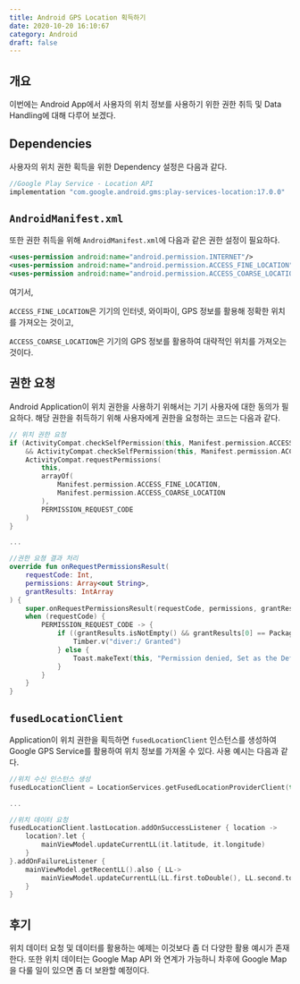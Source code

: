 ```yaml
---
title: Android GPS Location 획득하기
date: 2020-10-20 16:10:67
category: Android
draft: false
---
```


## 개요

이번에는 Android App에서 사용자의 위치 정보를 사용하기 위한 권한 취득 및 Data Handling에 대해 다루어 보겠다.

## Dependencies

사용자의 위치 권한 획득을 위한 Dependency 설정은 다음과 같다.

```groovy
//Google Play Service - Location API
implementation "com.google.android.gms:play-services-location:17.0.0"
```

## `AndroidManifest.xml`

또한 권한 취득을 위해 `AndroidManifest.xml`에 다음과 같은 권한 설정이 필요하다.

```xml
<uses-permission android:name="android.permission.INTERNET"/>
<uses-permission android:name="android.permission.ACCESS_FINE_LOCATION"/>
<uses-permission android:name="android.permission.ACCESS_COARSE_LOCATION"/>
```

여기서,

`ACCESS_FINE_LOCATION`은 기기의 인터넷, 와이파이, GPS 정보를 활용해 정확한 위치를 가져오는 것이고,

`ACCESS_COARSE_LOCATION`은 기기의 GPS 정보를 활용하여 대략적인 위치를 가져오는 것이다.

## 권한 요청

Android Application이 위치 권한을 사용하기 위해서는 기기 사용자에 대한 동의가 필요하다.
해당 권한을 취득하기 위해 사용자에게 권한을 요청하는 코드는 다음과 같다.

```kotlin
// 위치 권한 요청
if (ActivityCompat.checkSelfPermission(this, Manifest.permission.ACCESS_FINE_LOCATION) != PackageManager.PERMISSION_GRANTED
    && ActivityCompat.checkSelfPermission(this, Manifest.permission.ACCESS_COARSE_LOCATION) != PackageManager.PERMISSION_GRANTED) {
    ActivityCompat.requestPermissions(
        this,
        arrayOf(
            Manifest.permission.ACCESS_FINE_LOCATION,
            Manifest.permission.ACCESS_COARSE_LOCATION
        ),
        PERMISSION_REQUEST_CODE
    )
}

...

//권한 요쳥 결과 처리
override fun onRequestPermissionsResult(
    requestCode: Int,
    permissions: Array<out String>,
    grantResults: IntArray
) {
    super.onRequestPermissionsResult(requestCode, permissions, grantResults)
    when (requestCode) {
        PERMISSION_REQUEST_CODE -> {
            if ((grantResults.isNotEmpty() && grantResults[0] == PackageManager.PERMISSION_GRANTED)) {
                Timber.v("diver:/ Granted")
            } else {
                Toast.makeText(this, "Permission denied, Set as the Default Location", Toast.LENGTH_SHORT).show()
            }
        }
    }
}
```

## `fusedLocationClient`

Application이 위치 권한을 획득하면 `fusedLocationClient` 인스턴스를 생성하여 Google GPS Service를 활용하여 위치 정보를 가져올 수 있다. 사용 예시는 다음과 같다.

```kotlin
//위치 수신 인스턴스 생성
fusedLocationClient = LocationServices.getFusedLocationProviderClient(this)

...

//위치 데이터 요청
fusedLocationClient.lastLocation.addOnSuccessListener { location ->
    location?.let {
        mainViewModel.updateCurrentLL(it.latitude, it.longitude)
    }
}.addOnFailureListener {
    mainViewModel.getRecentLL().also { LL->
        mainViewModel.updateCurrentLL(LL.first.toDouble(), LL.second.toDouble())
    }
}

```

## 후기

위치 데이터 요청 및 데이터를 활용하는 예제는 이것보다 좀 더 다양한 활용 예시가 존재한다.
또한 위치 데이터는 Google Map API 와 연계가 가능하니 차후에 Google Map을 다룰 일이 있으면 좀 더 보완할 예정이다.
